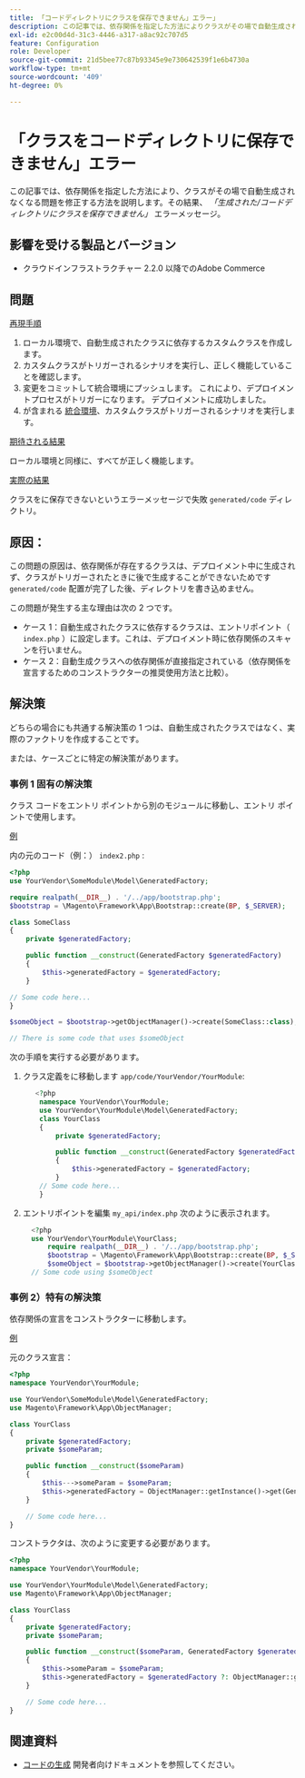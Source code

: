 ```yaml
---
title: 「コードディレクトリにクラスを保存できません」エラー」
description: この記事では、依存関係を指定した方法によりクラスがその場で自動生成されなくなり、「Class cannot be saved in the generated/code directory」*というエラーメッセージが表示される問題の修正方法を説明します。
exl-id: e2c00d4d-31c3-4446-a317-a8ac92c707d5
feature: Configuration
role: Developer
source-git-commit: 21d5bee77c87b93345e9e730642539f1e6b4730a
workflow-type: tm+mt
source-wordcount: '409'
ht-degree: 0%

---
```


# 「クラスをコードディレクトリに保存できません」エラー

この記事では、依存関係を指定した方法により、クラスがその場で自動生成されなくなる問題を修正する方法を説明します。その結果、 *「生成された/コードディレクトリにクラスを保存できません」* エラーメッセージ。

## 影響を受ける製品とバージョン

* クラウドインフラストラクチャー 2.2.0 以降でのAdobe Commerce

## 問題

<u>再現手順</u>

1. ローカル環境で、自動生成されたクラスに依存するカスタムクラスを作成します。
1. カスタムクラスがトリガーされるシナリオを実行し、正しく機能していることを確認します。
1. 変更をコミットして統合環境にプッシュします。 これにより、デプロイメントプロセスがトリガーになります。 デプロイメントに成功しました。
1. が含まれる [統合環境](/help/announcements/adobe-commerce-announcements/integration-environment-enhancement-request-pro-and-starter.md)、カスタムクラスがトリガーされるシナリオを実行します。

<u>期待される結果</u>

ローカル環境と同様に、すべてが正しく機能します。

<u>実際の結果</u>

クラスをに保存できないというエラーメッセージで失敗 `generated/code` ディレクトリ。

## 原因：

この問題の原因は、依存関係が存在するクラスは、デプロイメント中に生成されず、クラスがトリガーされたときに後で生成することができないためです `generated/code` 配置が完了した後、ディレクトリを書き込めません。

この問題が発生する主な理由は次の 2 つです。

* ケース 1：自動生成されたクラスに依存するクラスは、エントリポイント（ `index.php` ）に設定します。これは、デプロイメント時に依存関係のスキャンを行いません。
* ケース 2：自動生成クラスへの依存関係が直接指定されている（依存関係を宣言するためのコンストラクターの推奨使用方法と比較）。

## 解決策

どちらの場合にも共通する解決策の 1 つは、自動生成されたクラスではなく、実際のファクトリを作成することです。

または、ケースごとに特定の解決策があります。

### 事例 1 固有の解決策

クラス コードをエントリ ポイントから別のモジュールに移動し、エントリ ポイントで使用します。

<u>例</u>

内の元のコード（例：） `index2.php` :

```php
<?php
use YourVendor\SomeModule\Model\GeneratedFactory;

require realpath(__DIR__) . '/../app/bootstrap.php';
$bootstrap = \Magento\Framework\App\Bootstrap::create(BP, $_SERVER);

class SomeClass
{
    private $generatedFactory;

    public function __construct(GeneratedFactory $generatedFactory)
    {
        $this->generatedFactory = $generatedFactory;
    }

// Some code here...
}

$someObject = $bootstrap->getObjectManager()->create(SomeClass::class);

// There is some code that uses $someObject
```

次の手順を実行する必要があります。

1. クラス定義をに移動します `app/code/YourVendor/YourModule`:

   ```php
      <?php
       namespace YourVendor\YourModule;
       use YourVendor\YourModule\Model\GeneratedFactory;
       class YourClass
       {
           private $generatedFactory;
   
           public function __construct(GeneratedFactory $generatedFactory)
           {
               $this->generatedFactory = $generatedFactory;
           }
       // Some code here...
       }
   ```

1. エントリポイントを編集 `my_api/index.php` 次のように表示されます。

   ```php
     <?php
     use YourVendor\YourModule\YourClass;
         require realpath(__DIR__) . '/../app/bootstrap.php';
         $bootstrap = \Magento\Framework\App\Bootstrap::create(BP, $_SERVER);
         $someObject = $bootstrap->getObjectManager()->create(YourClass::class);
     // Some code using $someObject
   ```

### 事例 2）特有の解決策

依存関係の宣言をコンストラクターに移動します。

<u>例</u>

元のクラス宣言：

```php
<?php
namespace YourVendor\YourModule;

use YourVendor\SomeModule\Model\GeneratedFactory;
use Magento\Framework\App\ObjectManager;

class YourClass
{
    private $generatedFactory;
    private $someParam;

    public function __construct($someParam)
    {
        $this--->someParam = $someParam;
        $this->generatedFactory = ObjectManager::getInstance()->get(GeneratedFactory::class);
    }

    // Some code here...
}
```

コンストラクタは、次のように変更する必要があります。

```php
<?php
namespace YourVendor\YourModule;

use YourVendor\YourModule\Model\GeneratedFactory;
use Magento\Framework\App\ObjectManager;

class YourClass
{
    private $generatedFactory;
    private $someParam;

    public function __construct($someParam, GeneratedFactory $generatedFactory = null)
    {
        $this->someParam = $someParam;
        $this->generatedFactory = $generatedFactory ?: ObjectManager::getInstance()->get(GeneratedFactory::class);
    }

    // Some code here...
}
```

## 関連資料

* [コードの生成](https://devdocs.magento.com/guides/v2.3/extension-dev-guide/code-generation.html) 開発者向けドキュメントを参照してください。
